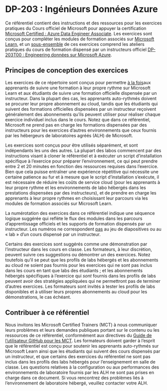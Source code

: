 # DP-203 : Ingénieurs Données Azure

Ce référentiel contient des instructions et des ressources pour les exercices pratiques du Cours officiel de Microsoft pour appuyer la certification [Microsoft Certified : Azure Data Engineer Associate](https://learn.microsoft.com/certifications/azure-data-engineer/). Les exercices sont conçus pour compléter les modules de formation associés sur [Microsoft Learn](https://learn.microsoft.com/training), et un <u>sous-ensemble</u> de ces exercices comprend les ateliers pratiques du cours de formation dispensé par un instructeurs officiel [DP-203T00 : Engineering données sur Microsoft Azure](https://learn.microsoft.com/training/courses/dp-203t00).

## Principes de conception des exercices

Les exercices de ce répertoire sont conçus pour permettre <u>à la fois</u>aux apprenants de suivre une formation à leur propre rythme sur Microsoft Learn et aux étudiants de suivre une formation officielle dispensée par un instructeur. Dans la plupart des cas, les apprenants auto-rythmés doivent se procurer leur propre abonnement au cloud, tandis que les étudiants qui suivent des formations officielles dispensées par un instructeur reçoivent généralement des abonnements qu’ils peuvent utiliser pour réaliser chaque exercice individuel inclus dans le cours. Notez que dans ce référentiel, Microsoft ne prend pas en charge les formations dispensées par des instructeurs pour les exercices d’autres environnements que ceux fournis par les hébergeurs de laboratoires agréés (ALH) de Microsoft.

Les exercices sont conçus pour être utilisés séparément, et sont indépendants les uns des autres. La plupart des labos commencent par des instructions visant à cloner le référentiel et à exécuter un script d’installation spécifique à l’exercice pour préparer l’environnement, ce qui peut prendre entre 2 et 20 minutes en fonction des ressources requises dans l’exercice. Bien que cela puisse entraîner une expérience répétitive qui nécessite une certaine patience au fur et à mesure que le script d’installation s’exécute, il est nécessaire de réduire les coûts de service cloud (pour les apprenants à leur propre rythme et les environnements de labo hébergés dans les prestations dispensées par des instructeurs), et de prendre en charge les apprenants à leur propre rythmes en choisissant leur parcours via les modules de formation associés sur Microsoft Learn.

La numérotation des exercices dans ce référentiel indique une séquence logique suggérée qui reflète le flux des modules dans les parcours d’apprentissage officiels et les supports de formation dispensés par un instructeur. Les numéros ne correspondent <u>pas</u> au jeu de diapositives ou au « lab » d’un cours dispensé par un instructeur.

Certains des exercices sont suggérés comme une démonstration par l’instructeur dans les cours en classe. Les formateurs, à leur discrétion, peuvent suivre ces suggestions ou démontrer *un* des exercices. Notez toutefois qu’il se peut que les profils de labs hébergés et les abonnements au cloud ne soient pas fournis pour les exercices qui ne sont pas inclus dans les cours en tant que labs des étudiants ; et les abonnements hébergés spécifiques à l’exercice qui *sont* fournis dans les profils de labs peuvent avoir des stratégies appliquées qui ne permettront pas de terminer d’autres exercices. Les formateurs sont invités à tester les profils de labs disponibles et à utiliser leurs propres abonnements au cloud pour les démonstrations, le cas échéant.

## Contribuer à ce référentiel

Nous invitons les Microsoft Certified Trainers (MCT) à nous communiquer leurs problèmes et leurs demandes publiques portant sur le contenu ou les ressources de ce référentiel, conformément aux directives du [Guide de l’utilisateur GitHub pour les MCT](https://microsoftlearning.github.io/MCT-User-Guide/). Les formateurs doivent garder à l’esprit que le référentiel est conçu pour soutenir les apprenants auto-rythmés sur Microsoft Learn ainsi que les étudiants qui suivent des cours dispensés par un instructeur, et que certains des exercices du référentiel ne sont pas inclus dans les profils des labs hébergés pour l’enseignement en salle de classe. Les questions relatives à la configuration ou aux performances des environnements de laboratoire fournis par les ALH ne sont pas prises en charge dans ce document. Si vous rencontrez des problèmes liés à l’environnement de laboratoire hébergé, veuillez contacter votre ALH.
